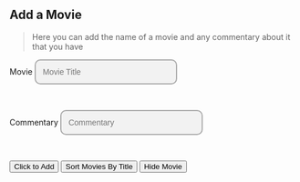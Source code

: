 ## Add a Movie
> Here you can add the name of a movie and any commentary about it that you have

<body>
<style>
custom-field input {
  border: 2px solid darkgrey;
  -webkit-appearance: none;
  -ms-appearance: none;
  -moz-appearance: none;
  appearance: none;
  background: #f2f2f2;
  padding: 12px;
  border-radius: 10px;
  width: 250px;
  font-size: 14px;
}
</style>
<style>
.center {
  margin: auto;
  width: 60%;
  border: 3px solid  #FFD133;
  padding: 10px;
}
.sortTitle {
  margin: auto;
  color: white;
  border: 3px solid  #FFC133;
  padding: 12px;
  margin-top: 30px;
  margin-bottom: 30px;
}
.movieBody {
  margin: auto;
  color: white;
  border: 3px solid  #FFC133;
  padding: 12px;
  width: 1000px;
  background: #f2f2f2;
}
img {
  width: 30px;
  height: 30px;
}
</style>
<form>
    <custom-field class="formBox">
        <label for="ftitle">Movie</label>
        <input type="text" id="ftitle" placeholder="Movie Title"/>
    </custom-field>
    <p>&nbsp;&nbsp;&nbsp;&nbsp;&nbsp;</p>
    <custom-field class="formBox">
        <label for="commentary">Commentary</label>
        <input type="text" id="commentary" placeholder="Commentary"/>
    </custom-field>
    <p>&nbsp;&nbsp;&nbsp;&nbsp;&nbsp;</p>
    <custom-field class="formBox">
        <button id="btn">Click to Add</button>
    </custom-field>
    <button onclick="logSort()">Sort Movies By Title</button>
    <button onclick="hideMovies()">Hide Movie</button>
</form>
<script>
    let movies = [];
    // example {id:1592304983049, title: 'Avengers: Endgame', commentary: 'good action scenes.'}
    const addMovie = (ev)=>{
        ev.preventDefault();  //stops the form submitting automatically
        create_movie()
        let movie = {
            DateID: Date.now(),
            ftitle: document.getElementById('ftitle').value,
            commentary: document.getElementById('commentary').value,
            likes: 0
        }
        movies.push(movie);
        document.forms[0].reset(); // to clear the form for the next entries
        console.warn('added' , {movies} ); // displays array in the console
        //saving to localStorage
        localStorage.setItem('MyMovieList', JSON.stringify(movies) );
        Addmovie()
    }
    document.addEventListener('DOMContentLoaded', ()=>{
        document.getElementById('btn').addEventListener('click', addMovie);
    });
    //Title
    const newTitle = document.createElement("H1");
    newTitle.innerText = '\xa0\xa0' + "Displayed below are your movies and commentary"
    document.body.appendChild(newTitle)
    // Creating Body
    var bodyDiv = document.createElement("div");
    document.body.appendChild(bodyDiv);
    bodyDiv.classList.add('movieBody');
    //Hide Movies
    function hideMovies() {
          event.preventDefault();
          removeAllChildNodes(bodyDiv);
          console.log(movies);
        }  
    // find
    function addLike(value) {
        for (var i=0;i<movies.length;i+=1) {
            if (movies[i].DateID === value) {
                movies[i].likes += 1
                console.log("Likes: " + movies[i].likes)
            }
            else {
                console.log("no")
            }
        }
    }
    function Addmovie() {
        var movieindex = movies.length - 1;
        data = movies[movieindex]
        // build a row for each user
        const newDiv = document.createElement("div");
        //
        // td's to build out each column of data
        const ftitle = document.createElement("p");
        const commentary = document.createElement("p");
        const likes = document.createElement("p")
        const action = document.createElement("p");
        //       
        // add content from user data          
        ftitle.innerHTML = "<strong>Movie Title:  </strong>" + data.ftitle; 
        commentary.innerHTML = "<strong>Comments:  </strong>" + data.commentary; 
        likes.innerHTML = "<strong>Likes:  </strong>" + data.likes
        //
        // add action for update button
        var updateBtn = document.createElement('input');
        updateBtn.type = "image";
        updateBtn.className = "button";
        updateBtn.src = "images/like.png"
        updateBtn.style = "margin-right:16px; width: 30px; height: 30px";
        updateBtn.onclick =  function () {
            addLike(data.DateID);
        };
        action.appendChild(updateBtn);
        //
        // add data to row
        newDiv.appendChild(ftitle);
        newDiv.appendChild(commentary);
        newDiv.appendChild(likes)
        newDiv.appendChild(action);
        //
        // add row to table
        bodyDiv.appendChild(newDiv);
    }
    //Displaying Movies
    for (var i=0;i<movies.length;i+=1) {
        console.log(movies[i].ftitle); // shows each movie displayed in console
        var image = document.createElement('img');
        image.src = 'images/like.png';
        const clone = image.cloneNode(true);
        const newDiv = document.createElement("div");
        newDiv.innerText = "Movie: " + movies[i].ftitle + "\nComments: " + movies[i].commentary + "\n Likes: " + movies[i].likes + "\nClick to Like: "
        newDiv.appendChild(clone);
        bodyDiv.appendChild(newDiv);
        newDiv.addEventListener("click", function () {
         addLike(movies[i].DateID);
        }); 
    }
    function sortMovies(array, key) {
            event.preventDefault();
            return array.sort((a, b) => {
              const movieA = a[key].toUpperCase();
              const movieB = b[key].toUpperCase();
              if (movieA < movieB) {
                return -1;
              }
              if (movieA > movieB) {
                return 1;
              }
              return 0;
            });
          }
        function removeAllChildNodes(parent) {
            event.preventDefault();
            while (parent.firstChild) {
            parent.removeChild(parent.firstChild);
         }
        } 
          function logSort() {
            event.preventDefault();
            hideMovies();    
            // Sort the array of dictionaries by the 'ftitle' 
            var sortedData = sortMovies(movies, 'ftitle');        
            // Display the sorted data in the console
            console.log(sortedData);  
            const titleDiv = document.createElement("div");
                titleDiv.classList.add('sortTitle'); 
                titleDiv.innerText = "Sorted Movies Displayed Below:"
                bodyDiv.appendChild(titleDiv);
            for (var i=0;i<movies.length;i+=1) {
                  console.log(movies[i].ftitle); // shows each movie displayed in console
                var image = document.createElement('img');
                image.src = 'images/like.png';
                const clone = image.cloneNode(true);
                const sortDiv = document.createElement("div");
                sortDiv.innerText = "Movie: " + movies[i].ftitle + "\nComments: " + movies[i].commentary + "\n Likes: " + movies[i].likes + "\nClick to Like: "
                sortDiv.appendChild(clone)
                bodyDiv.appendChild(sortDiv)
                sortDiv.addEventListener("click", function () {
                addLike(movies[i].DateID);
                }); 
              }
            }
</script>
<script>
    const url = "https://kkcbal.duckdns.org/api/movies" //replace with api link
    const create_fetch = url + '/create';
    const read_fetch = url + '/';
    read_movie()
    //
    function read_movie() {
        // prepare fetch options
        const read_options = {
            method: 'GET', // *GET, POST, PUT, DELETE, etc.
            mode: 'cors', // no-cors, *cors, same-origin
            cache: 'default', // *default, no-cache, reload, force-cache, only-if-cached
            credentials: 'omit', // include, *same-origin, omit
            headers: {
                'Content-Type': 'application/json'
            },
        };
        // fetch the data from API
        fetch(read_fetch, read_options)
            // response is a RESTful "promise" on any successful fetch
            .then(response => {
            // check for response errors
                if (response.status !== 200) {
                    const errorMsg = 'Database read error: ' + response.status;
                    console.log(errorMsg);
                    newDiv.innerHTML = errorMsg;
                    bodyDiv.appendChild(newDiv)
                    return;
                }
            // valid response will have json data
                response.json().then(data => {
                    console.log(data);
                    //data.sort(function(a, b){return a.time - b.time})
                    //console.log(data);
                    for (let moive in data) {
                        console.log(data[moive]);
                        movies.push(data[moive])
                        add_row(data[moive]);
                    }
                })
            })
        // catch fetch errors (ie ACCESS to server blocked)
            .catch(err => {
                console.error(err);
                const newDiv = document.createElement("div");
                newDiv.innerHTML = err;
                bodyDiv.appendChild(newDiv)
            });
    }
    //
    function add_row(data) {
        // build a row for each user
        const newDiv = document.createElement("div");
        //
        // td's to build out each column of data
        const ftitle = document.createElement("p");
        const commentary = document.createElement("p");
        const likes = document.createElement("p")
        const action = document.createElement("p");
        //       
        // add content from user data          
        ftitle.innerHTML = "<strong>Movie Title:  </strong>" + data.ftitle; 
        commentary.innerHTML = "<strong>Comments:  </strong>" + data.commentary; 
        likes.innerHTML = "<strong>Likes:  </strong>" + data.likes
        //
        // add action for update button
        var updateBtn = document.createElement('input');
        updateBtn.type = "image";
        updateBtn.className = "button";
        updateBtn.src = "images/like.png"
        updateBtn.style = "margin-right:16px; width: 30px; height: 30px";
        updateBtn.onclick =  function () {
            addLike(data.DateID);
        };
        action.appendChild(updateBtn);
        //
        // add data to row
        newDiv.appendChild(ftitle);
        newDiv.appendChild(commentary);
        newDiv.appendChild(likes)
        newDiv.appendChild(action);
        //
        // add row to table
        bodyDiv.appendChild(newDiv);
    }
    //
    function create_movie(){
        const body = {
            DateID: Date.now(),
            ftitle: document.getElementById('ftitle').value,
            commentary: document.getElementById("commentary").value,
            likes: 0
        };
        const requestOptions = {
            method: 'POST',
            body: JSON.stringify(body),
            headers: {
                "content-type": "application/json",
                'Authorization': 'Bearer my-token',
            },
        };
        // URL for Create API
        // Fetch API call to the database to create a new user
        fetch(create_fetch, requestOptions)
            .then(response => {
            // trap error response from Web API
                if (response.status !== 200) {
                    const errorMsg = 'Database create error: ' + response.status;
                    console.log(errorMsg);
                    const newDiv = document.createElement("div")
                    newDiv.innerHTML = errorMsg;
                    bodyDiv.appendChild(newDiv)
                    return;
                }
            // response contains valid result
                response.json().then(data => {
                    console.log(data);
                    //add a table row for the new/created userid
                    add_row(data);
                })
            })
    }
</script>
</body>